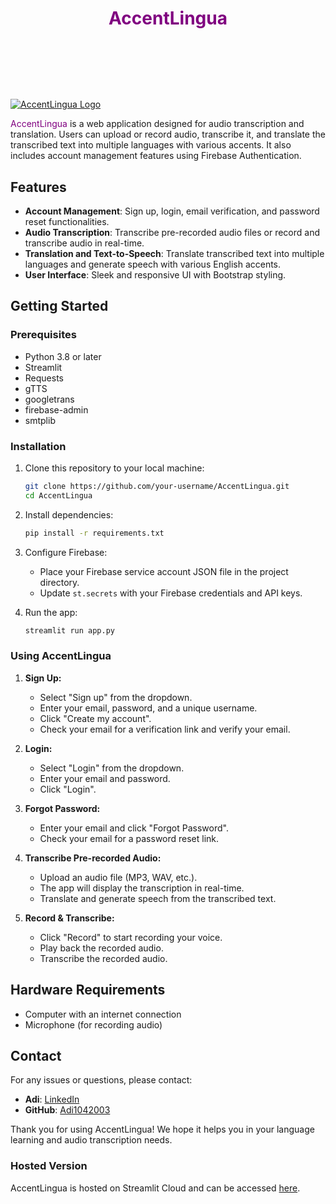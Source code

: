 # <header style="color:purple">AccentLingua</header>
[![AccentLingua Logo](https://assets-global.website-files.com/5fac161927bf86485ba43fd0/6229d40f625c70840c12bcd7_BlogGif_2.gif)](https://accentlingua.streamlit.app/)

<span style="color:purple">AccentLingua</span> is a web application designed for audio transcription and translation. Users can upload or record audio, transcribe it, and translate the transcribed text into multiple languages with various accents. It also includes account management features using Firebase Authentication.

## Features

- **Account Management**: Sign up, login, email verification, and password reset functionalities.
- **Audio Transcription**: Transcribe pre-recorded audio files or record and transcribe audio in real-time.
- **Translation and Text-to-Speech**: Translate transcribed text into multiple languages and generate speech with various English accents.
- **User Interface**: Sleek and responsive UI with Bootstrap styling.

## Getting Started

### Prerequisites

- Python 3.8 or later
- Streamlit
- Requests
- gTTS
- googletrans
- firebase-admin
- smtplib

### Installation

1. Clone this repository to your local machine:

   ```bash
   git clone https://github.com/your-username/AccentLingua.git
   cd AccentLingua
   ```

2. Install dependencies:

   ```bash
   pip install -r requirements.txt
   ```

3. Configure Firebase:
   - Place your Firebase service account JSON file in the project directory.
   - Update `st.secrets` with your Firebase credentials and API keys.

4. Run the app:

   ```bash
   streamlit run app.py
   ```

### Using AccentLingua

1. **Sign Up:**
   - Select "Sign up" from the dropdown.
   - Enter your email, password, and a unique username.
   - Click "Create my account".
   - Check your email for a verification link and verify your email.

2. **Login:**
   - Select "Login" from the dropdown.
   - Enter your email and password.
   - Click "Login".

3. **Forgot Password:**
   - Enter your email and click "Forgot Password".
   - Check your email for a password reset link.

4. **Transcribe Pre-recorded Audio:**
   - Upload an audio file (MP3, WAV, etc.).
   - The app will display the transcription in real-time.
   - Translate and generate speech from the transcribed text.

5. **Record & Transcribe:**
   - Click "Record" to start recording your voice.
   - Play back the recorded audio.
   - Transcribe the recorded audio.

## Hardware Requirements

- Computer with an internet connection
- Microphone (for recording audio)

## Contact

For any issues or questions, please contact:
- **Adi**: [LinkedIn](https://www.linkedin.com/in/adityapuri10/)
- **GitHub**: [Adi1042003](https://github.com/Adi1042003)

Thank you for using AccentLingua! We hope it helps you in your language learning and audio transcription needs.

### Hosted Version

AccentLingua is hosted on Streamlit Cloud and can be accessed [here](https://accentlingua.streamlit.app/).
